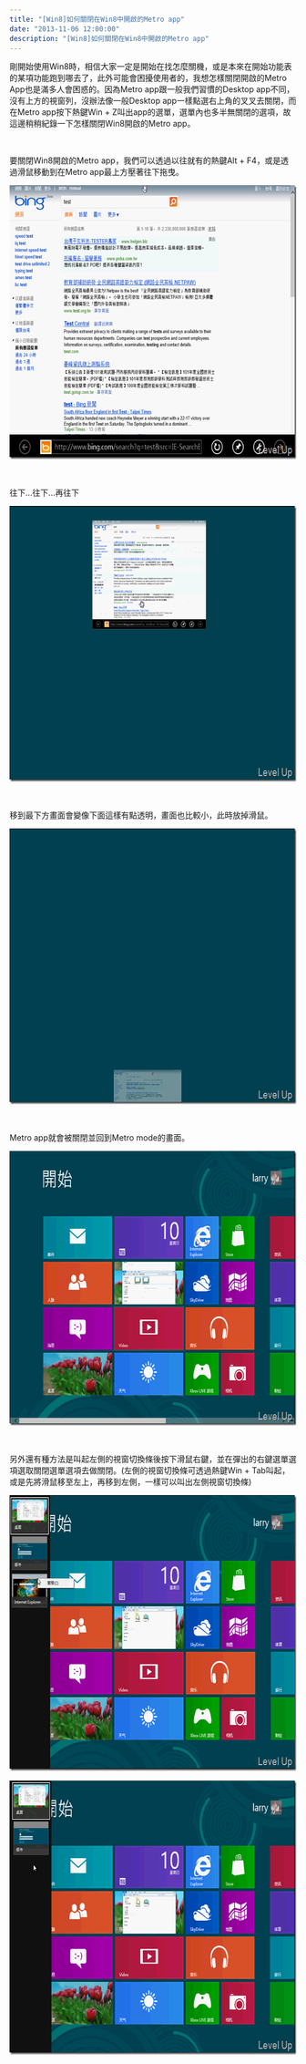 ```yaml
---
title: "[Win8]如何關閉在Win8中開啟的Metro app"
date: "2013-11-06 12:00:00"
description: "[Win8]如何關閉在Win8中開啟的Metro app"
---
```


<p>
	剛開始使用Win8時，相信大家一定是開始在找怎麼關機，或是本來在開始功能表的某項功能跑到哪去了，此外可能會困擾使用者的，我想怎樣關閉開啟的Metro App也是滿多人會困惑的。因為Metro app跟一般我們習慣的Desktop app不同，沒有上方的視窗列，沒辦法像一般Desktop app一樣點選右上角的叉叉去關閉，而在Metro app按下熱鍵Win + Z叫出app的選單，選單內也多半無關閉的選項，故這邊稍稍紀錄一下怎樣關閉Win8開啟的Metro app。</p>
<p>
	 </p>
<p>
	要關閉Win8開啟的Metro app，我們可以透過以往就有的熱鍵Alt + F4，或是透過滑鼠移動到在Metro app最上方壓著往下拖曳。</p>
<p>
	<img alt="image" border="0" height="481" src="\images\posts\449ebaf5-a0cc-4cde-8b11-3bcd8a3a03ee\image_thumb.png" style="border-bottom: 0px; border-left: 0px; border-top: 0px; border-right: 0px" width="644" /></p>
<p>
	 </p>
<p>
	往下...往下...再往下</p>
<p>
	<img alt="image" border="0" height="484" src="\images\posts\449ebaf5-a0cc-4cde-8b11-3bcd8a3a03ee\image_thumb_1.png" style="border-bottom: 0px; border-left: 0px; border-top: 0px; border-right: 0px" width="641" /></p>
<p>
	 </p>
<p>
	移到最下方畫面會變像下面這樣有點透明，畫面也比較小，此時放掉滑鼠。</p>
<p>
	<img alt="image" border="0" height="484" src="\images\posts\449ebaf5-a0cc-4cde-8b11-3bcd8a3a03ee\image_thumb_2.png" style="border-bottom: 0px; border-left: 0px; border-top: 0px; border-right: 0px" width="644" /></p>
<p>
	 </p>
<p>
	Metro app就會被關閉並回到Metro mode的畫面。</p>
<p>
	<img alt="image" border="0" height="482" src="\images\posts\449ebaf5-a0cc-4cde-8b11-3bcd8a3a03ee\image_thumb_3.png" style="border-bottom: 0px; border-left: 0px; border-top: 0px; border-right: 0px" width="644" /></p>
<p>
	 </p>
<p>
	另外還有種方法是叫起左側的視窗切換條後按下滑鼠右鍵，並在彈出的右鍵選單選項選取關閉選單選項去做關閉。(左側的視窗切換條可透過熱鍵Win + Tab叫起，或是先將滑鼠移至左上，再移到左側，一樣可以叫出左側視窗切換條)</p>
<p>
	<img alt="image" border="0" height="484" src="\images\posts\449ebaf5-a0cc-4cde-8b11-3bcd8a3a03ee\image_thumb_5.png" style="border-bottom: 0px; border-left: 0px; border-top: 0px; border-right: 0px" width="639" /></p>
<p>
	<img alt="image" border="0" height="481" src="\images\posts\449ebaf5-a0cc-4cde-8b11-3bcd8a3a03ee\image_thumb_6.png" style="border-bottom: 0px; border-left: 0px; border-top: 0px; border-right: 0px" width="644" /></p>
